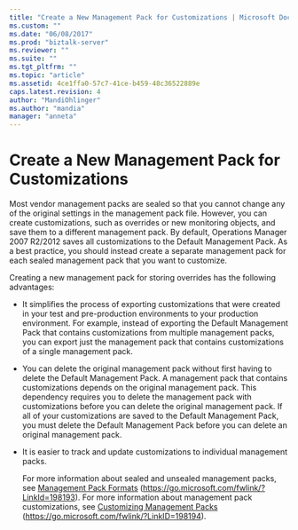 ```yaml
---
title: "Create a New Management Pack for Customizations | Microsoft Docs"
ms.custom: ""
ms.date: "06/08/2017"
ms.prod: "biztalk-server"
ms.reviewer: ""
ms.suite: ""
ms.tgt_pltfrm: ""
ms.topic: "article"
ms.assetid: 4ce1ffa0-57c7-41ce-b459-48c36522889e
caps.latest.revision: 4
author: "MandiOhlinger"
ms.author: "mandia"
manager: "anneta"
---
```

# Create a New Management Pack for Customizations
Most vendor management packs are sealed so that you cannot change any of the original settings in the management pack file. However, you can create customizations, such as overrides or new monitoring objects, and save them to a different management pack. By default, Operations Manager 2007 R2/2012 saves all customizations to the Default Management Pack. As a best practice, you should instead create a separate management pack for each sealed management pack that you want to customize.

 Creating a new management pack for storing overrides has the following advantages:

- It simplifies the process of exporting customizations that were created in your test and pre-production environments to your production environment. For example, instead of exporting the Default Management Pack that contains customizations from multiple management packs, you can export just the management pack that contains customizations of a single management pack.

- You can delete the original management pack without first having to delete the Default Management Pack. A management pack that contains customizations depends on the original management pack. This dependency requires you to delete the management pack with customizations before you can delete the original management pack. If all of your customizations are saved to the Default Management Pack, you must delete the Default Management Pack before you can delete an original management pack.

- It is easier to track and update customizations to individual management packs.

  For more information about sealed and unsealed management packs, see [Management Pack Formats](https://go.microsoft.com/fwlink/?LinkID=198193) (https://go.microsoft.com/fwlink/?LinkId=198193). For more information about management pack customizations, see [Customizing Management Packs](https://go.microsoft.com/fwlink/?LinkID=198194) (https://go.microsoft.com/fwlink/?LinkID=198194).